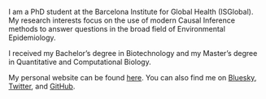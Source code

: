 I am a PhD student at the Barcelona Institute for Global Health (ISGlobal).
My research interests focus on the use of modern Causal Inference methods to answer questions in the broad field of Environmental Epidemiology.

I received my Bachelor’s degree in Biotechnology and my Master’s degree in Quantitative and Computational Biology.

My personal website can be found [here](https://epilorenzofabbri.com). You can also find me on [Bluesky](https://bsky.app/profile/lorenzofepi.bsky.social), [Twitter](https://x.com/epinobody), and [GitHub](https://github.com/lorenzoFabbri).
